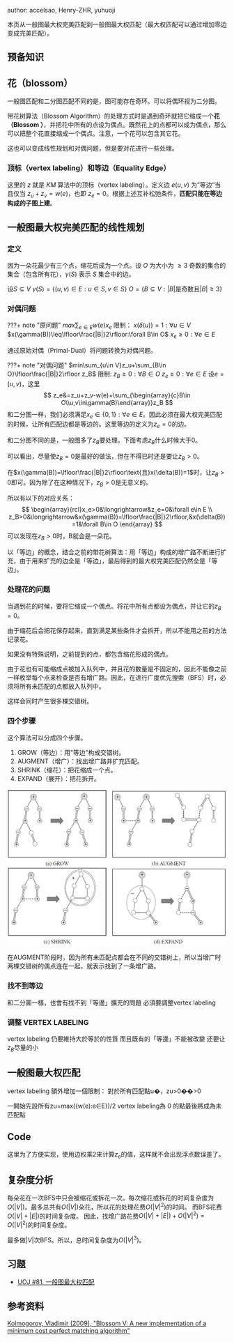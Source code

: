 author: accelsao, Henry-ZHR, yuhuoji

本页从一般图最大权完美匹配到一般图最大权匹配（最大权匹配可以通过增加零边变成完美匹配）。

## 预备知识

## 花（blossom）

一般图匹配和二分图匹配不同的是，图可能存在奇环。可以将偶环视为二分图。

带花树算法（Blossom Algorithm）的处理方式时是遇到奇环就把它缩成一个**花（Blossom ）**，并把花中所有的点设为偶点。既然花上的点都可以成为偶点，那么可以把整个花直接缩成一个偶点。注意，一个花可以包含其它花。

这也可以变成线性规划和对偶问题，但是要对花进行一些处理。

### 顶标（vertex labeling）和等边（Equality Edge）

这里的 $z$ 就是 $KM$ 算法中的顶标（vertex labeling）。定义边 $e(u,v)$ 为”等边“当且仅当 $z_u+z_v=w(e)$，也即 $z_e=0$。根据上述互补松弛条件，**匹配只能在等边构成的子图上建**。



## 一般图最大权完美匹配的线性规划

### 定义

因为一朵花最少有三个点，缩花后成为一个点。设 $O$ 为大小为 $≥3$ 奇数的集合的集合（包含所有花），$\gamma(S)$ 表示 $S$ 集合中的边。

设$S\subseteq V$
$\gamma(S)=\{(u,v)\in E:u\in S,v\in S\}$
$O=\{B\subseteq V:|B|\text{是奇数且}|B|\geq3\}$

### 对偶问题

???+ note "原问题"
    $max\sum_{e\in E}w(e)x_e$
    限制：
    $x(\delta(u))=1:\forall u\in V$ 
    $x(\gamma(B))\leq\lfloor\frac{|B|}2\rfloor:\forall B\in O$ 
    $x_e\geq0:\forall e\in E$

通过原始对偶（Primal-Dual）将问题转换为对偶问题。

???+ note "对偶问题"
    $min\sum_{u\in V}z_u+\sum_{B\in O}\lfloor\frac{|B|}2\rfloor z_B$ 
    限制:
    $z_B\geq0:\forall B\in O$
    $z_e\geq0:\forall e\in E$
    设$e=(u,v)$，这里
$$
z_e&=z_u+z_v-w(e)+\sum_{\begin{array}{c}B\in O\\u,v\in\gamma(B)\end{array}}z_B
$$
和二分图一样，我们必须满足$x_e\in\{0,1\}:\forall e\in E$。因此必须在最大权完美匹配的时候，让所有匹配边都是等边的。这里等边的定义为$z_e=0$的边。

和二分图不同的是，一般图多了$z_B$要处理。下面考虑$z_B$什么时候大于$0$。

可以看出，尽量使$z_B=0$是最好的做法，但在不得已时还是要让$z_B>0$。

在$x(\gamma(B))=\lfloor\frac{|B|}2\rfloor\text{且}x(\delta(B))=1$时，让$z_B>0$即可。因为除了在这种情况下，$z_B>0$是无意义的。

所以有以下的对应关系：
$$
\begin{array}{rcl}x_e>0&\longrightarrow&z_e=0&\forall e\in E
\\
z_B>0&\longrightarrow&x(\gamma(B))=\lfloor\frac{|B|}2\rfloor,&x(\delta(B))=1&\forall B\in O
\end{array}
$$
可以发现在$z_B>0$时，B就会是一朵花。

以「等边」的概念，结合之前的带花树算法：用「等边」构成的增广路不断进行扩充，由于用来扩充的边全是「等边」，最后得到的最大权完美匹配仍然全是「等边」。

### 处理花的问题

当遇到花的时候，要将它缩成一个偶点。将花中所有点都设为偶点，并让它的$z_B=0$。

由于缩花后会把花保存起来，直到满足某些条件才会拆开，所以不能用之前的方法记录花。

如果没有特殊说明，之前提到的点，都包含缩花形成的偶点。

由于花也有可能缩成点被加入队列中，并且花的数量是不固定的，因此不能像之前一样枚举每个点来检查是否有增广路。因此，在进行广度优先搜索（BFS）时，必须将所有未匹配的点都放入队列中。

这样会同时产生很多棵交错树。

### 四个步骤

这个算法可以分成四个步骤。

1. GROW（等边）：用"等边"构成交错树。
2. AUGMENT（增广）：找出增广路并扩充匹配。
3. SHRINK（缩花）：把花缩成一个点。
4. EXPAND（展开）：把花拆开。

![general-weight-match-1](images/general-weight-match-1.png)

在AUGMENT阶段时，因为所有未匹配点都会在不同的交错树上，所以当增广时两棵交错树的偶点连在一起，就表示找到了一条增广路。

### 找不到等边

和二分圖一樣，也會有找不到「等邊」擴充的問題
必須要調整vertex labeling

### 调整 VERTEX LABELING

vertex labeling 仍要維持大於等於的性質
而且既有的「等邊」不能被改變
还要让$z_B$尽量的小

## 一般图最大权匹配

vertex labeling 額外增加一個限制：
對於所有匹配點u�，zu>0��>0

一開始先設所有zu=max({w(e):e∈E})/2
vertex labeling為 0 的點最後將成為未匹配點

## Code

这里为了方便实现，使用边权乘2来计算$z_e$的值，这样就不会出现浮点数误差了。



## 复杂度分析

每朵花在一次BFS中只会被缩花或拆花一次。每次缩花或拆花的时间复杂度为$O(|V|)$。最多总共有$O(|V|)$朵花，所以花的处理花费$O(|V|^2)$的时间。 而BFS花费$O(|V| + |E|)$的时间复杂度。 因此，找增广路花费$O(|V| + |E|) + O(|V|^2) = O(|V|^2)$的时间复杂度。

最多做$|V|$次BFS。所以，总时间复杂度为$O(|V|^3)$。

## 习题

-   [UOJ #81. 一般图最大权匹配](https://uoj.ac/problem/81)

## 参考资料

[Kolmogorov, Vladimir (2009), "Blossom V: A new implementation of a minimum cost perfect matching algorithm"](http://pub.ist.ac.at/~vnk/papers/BLOSSOM5.html)

